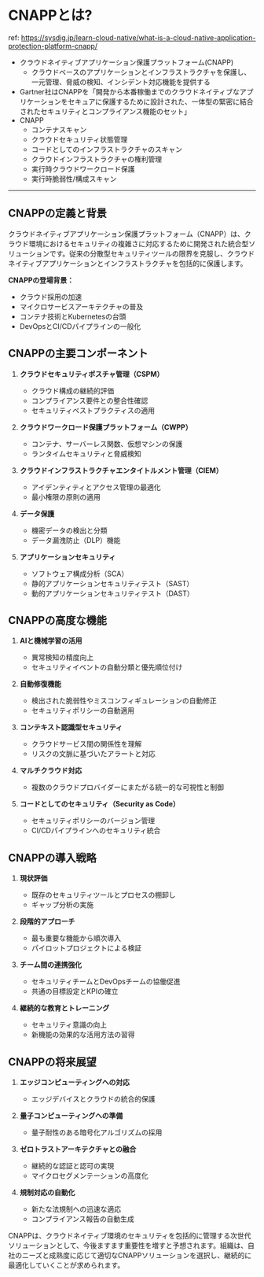 # CNAPPとは?

ref: <https://sysdig.jp/learn-cloud-native/what-is-a-cloud-native-application-protection-platform-cnapp/>

- クラウドネイティブアプリケーション保護プラットフォーム(CNAPP)
  - クラウドベースのアプリケーションとインフラストラクチャを保護し、一元管理、脅威の検知、インシデント対応機能を提供する
- Gartner社はCNAPPを「開発から本番稼働までのクラウドネイティブなアプリケーションをセキュアに保護するために設計された、一体型の緊密に結合されたセキュリティとコンプライアンス機能のセット」
- CNAPP
  - コンテナスキャン
  - クラウドセキュリティ状態管理
  - コードとしてのインフラストラクチャのスキャン
  - クラウドインフラストラクチャの権利管理
  - 実行時クラウドワークロード保護
  - 実行時脆弱性/構成スキャン

---

## CNAPPの定義と背景

クラウドネイティブアプリケーション保護プラットフォーム（CNAPP）は、クラウド環境におけるセキュリティの複雑さに対応するために開発された統合型ソリューションです。従来の分散型セキュリティツールの限界を克服し、クラウドネイティブアプリケーションとインフラストラクチャを包括的に保護します。

**CNAPPの登場背景：**

- クラウド採用の加速
- マイクロサービスアーキテクチャの普及
- コンテナ技術とKubernetesの台頭
- DevOpsとCI/CDパイプラインの一般化

## CNAPPの主要コンポーネント

1. **クラウドセキュリティポスチャ管理（CSPM）**
   - クラウド構成の継続的評価
   - コンプライアンス要件との整合性確認
   - セキュリティベストプラクティスの適用

2. **クラウドワークロード保護プラットフォーム（CWPP）**
   - コンテナ、サーバーレス関数、仮想マシンの保護
   - ランタイムセキュリティと脅威検知

3. **クラウドインフラストラクチャエンタイトルメント管理（CIEM）**
   - アイデンティティとアクセス管理の最適化
   - 最小権限の原則の適用

4. **データ保護**
   - 機密データの検出と分類
   - データ漏洩防止（DLP）機能

5. **アプリケーションセキュリティ**
   - ソフトウェア構成分析（SCA）
   - 静的アプリケーションセキュリティテスト（SAST）
   - 動的アプリケーションセキュリティテスト（DAST）

## CNAPPの高度な機能

1. **AIと機械学習の活用**
   - 異常検知の精度向上
   - セキュリティイベントの自動分類と優先順位付け

2. **自動修復機能**
   - 検出された脆弱性やミスコンフィギュレーションの自動修正
   - セキュリティポリシーの自動適用

3. **コンテキスト認識型セキュリティ**
   - クラウドサービス間の関係性を理解
   - リスクの文脈に基づいたアラートと対応

4. **マルチクラウド対応**
   - 複数のクラウドプロバイダーにまたがる統一的な可視性と制御

5. **コードとしてのセキュリティ（Security as Code）**
   - セキュリティポリシーのバージョン管理
   - CI/CDパイプラインへのセキュリティ統合

## CNAPPの導入戦略

1. **現状評価**
   - 既存のセキュリティツールとプロセスの棚卸し
   - ギャップ分析の実施

2. **段階的アプローチ**
   - 最も重要な機能から順次導入
   - パイロットプロジェクトによる検証

3. **チーム間の連携強化**
   - セキュリティチームとDevOpsチームの協働促進
   - 共通の目標設定とKPIの確立

4. **継続的な教育とトレーニング**
   - セキュリティ意識の向上
   - 新機能の効果的な活用方法の習得

## CNAPPの将来展望

1. **エッジコンピューティングへの対応**
   - エッジデバイスとクラウドの統合的保護

2. **量子コンピューティングへの準備**
   - 量子耐性のある暗号化アルゴリズムの採用

3. **ゼロトラストアーキテクチャとの融合**
   - 継続的な認証と認可の実現
   - マイクロセグメンテーションの高度化

4. **規制対応の自動化**
   - 新たな法規制への迅速な適応
   - コンプライアンス報告の自動生成

CNAPPは、クラウドネイティブ環境のセキュリティを包括的に管理する次世代ソリューションとして、今後ますます重要性を増すと予想されます。組織は、自社のニーズと成熟度に応じて適切なCNAPPソリューションを選択し、継続的に最適化していくことが求められます。
